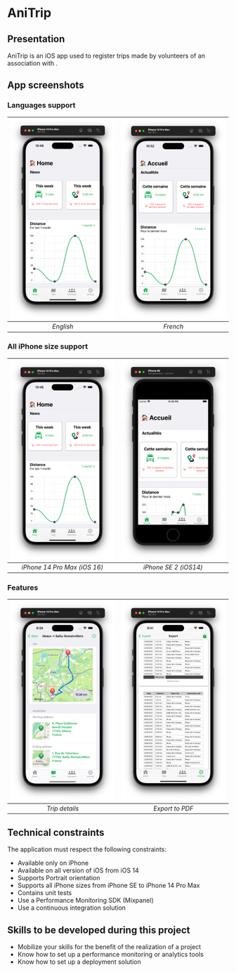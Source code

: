 # AniTrip
## Presentation
AniTrip is an iOS app used to register trips made by volunteers of an association with .

## App screenshots
### Languages support
| <img src="/Screenshots/English.png" width="350"> | <img src="/Screenshots/French.png" width="350"> |
|:--:|:--:| 
| *English* | *French* |

### All iPhone size support
| <img src="/Screenshots/English.png" width="350"> | <img src="/Screenshots/iPhoneSE2.png" width="350"> |
|:--:|:--:| 
| *iPhone 14 Pro Max (iOS 16)* | *iPhone SE 2 (iOS14)* |

### Features
| <img src="/Screenshots/Trip.png" width="350"> | <img src="/Screenshots/Export.png" width="350"> |
|:--:|:--:| 
| *Trip details* | *Export to PDF* |

## Technical constraints
The application must respect the following constraints:
- Available only on iPhone
- Available on all version of iOS from iOS 14
- Supports Portrait orientation 
- Supports all iPhone sizes from iPhone SE to iPhone 14 Pro Max
- Contains unit tests
- Use a Performance Monitoring SDK (Mixpanel)
- Use a continuous integration solution

## Skills to be developed during this project
- Mobilize your skills for the benefit of the realization of a project
- Know how to set up a performance monitoring or analytics tools
- Know how to set up a deployment solution
